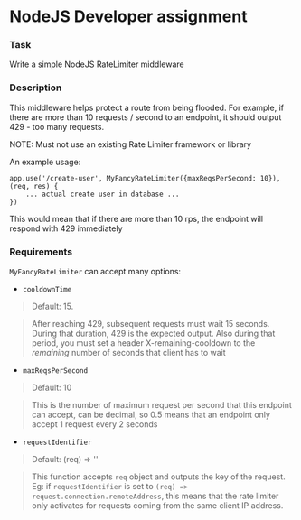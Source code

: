 # NodeJS Developer assignment

### Task
Write a simple NodeJS RateLimiter middleware

### Description
This middleware helps protect a route from being flooded.
For example, if there are more than 10 requests / second to an endpoint, it should output 429 - too many requests.

NOTE: Must not use an existing Rate Limiter framework or library

An example usage:

    app.use('/create-user', MyFancyRateLimiter({maxReqsPerSecond: 10}), (req, res) {
        ... actual create user in database ...
    })

This would mean that if there are more than 10 rps, the endpoint will respond with 429 immediately

### Requirements
`MyFancyRateLimiter` can accept many options:
- `cooldownTime`

> Default: 15.

> After reaching 429, subsequent requests must wait 15 seconds. During that duration, 429 is the expected output. Also during that period, you must set a header X-remaining-cooldown to the *remaining* number of seconds that client has to wait

- `maxReqsPerSecond`

> Default: 10

> This is the number of maximum request per second that this endpoint can accept, can be decimal, so 0.5 means that an endpoint only accept 1 request every 2 seconds

- `requestIdentifier`

> Default: (req) => ''

> This function accepts `req` object and outputs the key of the request. Eg: if `requestIdentifier` is set to `(req) => request.connection.remoteAddress`, this means that the rate limiter only activates for requests coming from the same client IP address.